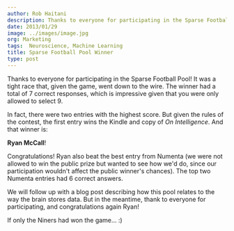 ```yaml
---
author: Rob Haitani
description: Thanks to everyone for participating in the Sparse Football Pool!  It was a tight race that, given the game, went down to the wire.  The winner had a total
date: 2013/01/29
image: ../images/image.jpg
org: Marketing
tags:  Neuroscience, Machine Learning
title: Sparse Football Pool Winner
type: post
---
```


Thanks to everyone for participating in the Sparse Football Pool!  It was a
tight race that, given the game, went down to the wire.  The winner had a total
of 7 correct responses, which is impressive given that you were only allowed to
select 9.

In fact, there were two entries with the highest score. But given the rules of
the contest, the first entry wins the Kindle and copy of *On Intelligence*.  And
that winner is:

**Ryan McCall**!

Congratulations!  Ryan also beat the best entry from Numenta (we were not
allowed to win the public prize but wanted to see how we'd do, since our
participation wouldn't affect the public winner's chances). The top two Numenta
entries had 6 correct answers.

We will follow up with a blog post describing how this pool relates to the way
the brain stores data. But in the meantime, thank to everyone for participating,
and congratulations again Ryan!

If only the Niners had won the game… :)
